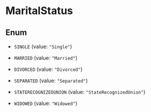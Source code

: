 

# MaritalStatus

## Enum


* `SINGLE` (value: `"Single"`)

* `MARRIED` (value: `"Married"`)

* `DIVORCED` (value: `"Divorced"`)

* `SEPARATED` (value: `"Separated"`)

* `STATERECOGNIZEDUNION` (value: `"StateRecognizedUnion"`)

* `WIDOWED` (value: `"Widowed"`)



